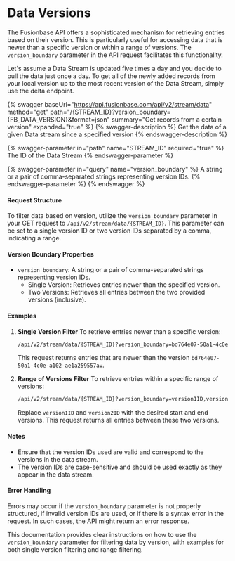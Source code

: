 # Data Versions

The Fusionbase API offers a sophisticated mechanism for retrieving entries based on their version. This is particularly useful for accessing data that is newer than a specific version or within a range of versions. The `version_boundary` parameter in the API request facilitates this functionality.

Let's assume a Data Stream is updated five times a day and you decide to pull the data just once a day. To get all of the newly added records from your local version up to the most recent version of the Data Stream, simply use the delta endpoint.

{% swagger baseUrl="https://api.fusionbase.com/api/v2/stream/data" method="get" path="/{STREAM_ID}?version_boundary={FB_DATA_VERSION}&format=json" summary="Get records from a certain version" expanded="true" %}
{% swagger-description %}
Get the data of a given Data stream since a specified version
{% endswagger-description %}

{% swagger-parameter in="path" name="STREAM_ID" required="true" %}
The ID of the Data Stream
{% endswagger-parameter %}

{% swagger-parameter in="query" name="version_boundary" %}
A string or a pair of comma-separated strings representing version IDs.
{% endswagger-parameter %}
{% endswagger %}

#### Request Structure

To filter data based on version, utilize the `version_boundary` parameter in your GET request to `/api/v2/stream/data/{STREAM_ID}`. This parameter can be set to a single version ID or two version IDs separated by a comma, indicating a range.

#### Version Boundary Properties

* `version_boundary`: A string or a pair of comma-separated strings representing version IDs.
  * Single Version: Retrieves entries newer than the specified version.
  * Two Versions: Retrieves all entries between the two provided versions (inclusive).

#### Examples

1.  **Single Version Filter** To retrieve entries newer than a specific version:

    ```bash
    /api/v2/stream/data/{STREAM_ID}?version_boundary=bd764e07-50a1-4c0e-a102-ae1a259557av&format=json
    ```

    This request returns entries that are newer than the version `bd764e07-50a1-4c0e-a102-ae1a259557av`.
2.  **Range of Versions Filter** To retrieve entries within a specific range of versions:

    ```bash
    /api/v2/stream/data/{STREAM_ID}?version_boundary=version1ID,version2ID&format=json
    ```

    Replace `version1ID` and `version2ID` with the desired start and end versions. This request returns all entries between these two versions.

#### Notes

* Ensure that the version IDs used are valid and correspond to the versions in the data stream.
* The version IDs are case-sensitive and should be used exactly as they appear in the data stream.

#### Error Handling

Errors may occur if the `version_boundary` parameter is not properly structured, if invalid version IDs are used, or if there is a syntax error in the request. In such cases, the API might return an error response.

This documentation provides clear instructions on how to use the `version_boundary` parameter for filtering data by version, with examples for both single version filtering and range filtering.
